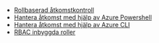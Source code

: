 * [Rollbaserad åtkomstkontroll](../articles/active-directory/role-based-access-control-configure.md)
* [Hantera åtkomst med hjälp av Azure Powershell](../articles/active-directory/role-based-access-control-manage-access-powershell.md)
* [Hantera åtkomst med hjälp av Azure CLI](../articles/active-directory/role-based-access-control-manage-access-azure-cli.md)
* [RBAC inbyggda roller](../articles/active-directory/role-based-access-built-in-roles.md)

